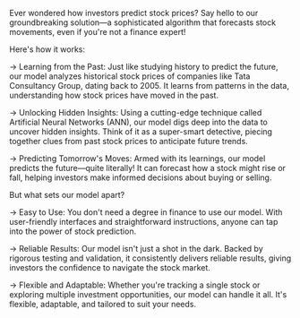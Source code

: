 Ever wondered how investors predict stock prices? Say hello to our groundbreaking solution—a sophisticated algorithm that forecasts stock movements, even if you're not a finance expert!

Here's how it works:

-> Learning from the Past: Just like studying history to predict the future, our model analyzes historical stock prices of companies like Tata Consultancy Group, dating back to 2005. It learns from patterns    in the data, understanding how stock prices have moved in the past.

-> Unlocking Hidden Insights: Using a cutting-edge technique called Artificial Neural Networks (ANN), our model digs deep into the data to uncover hidden insights. Think of it as a super-smart detective,       piecing together clues from past stock prices to anticipate future trends.

-> Predicting Tomorrow's Moves: Armed with its learnings, our model predicts the future—quite literally! It can forecast how a stock might rise or fall, helping investors make informed decisions about          buying or selling.

But what sets our model apart?

-> Easy to Use: You don't need a degree in finance to use our model. With user-friendly interfaces and straightforward instructions, anyone can tap into the power of stock prediction.

-> Reliable Results: Our model isn't just a shot in the dark. Backed by rigorous testing and validation, it consistently delivers reliable results, giving investors the confidence to navigate the stock         market.

-> Flexible and Adaptable: Whether you're tracking a single stock or exploring multiple investment opportunities, our model can handle it all. It's flexible, adaptable, and tailored to suit your needs.
